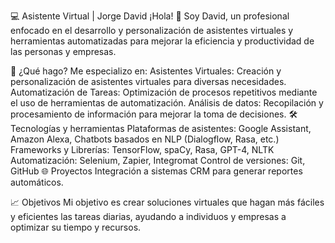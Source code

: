 💻 Asistente Virtual | Jorge David
¡Hola! 👋 Soy David, un profesional enfocado en el desarrollo y personalización de asistentes virtuales y herramientas automatizadas para mejorar la eficiencia y productividad de las personas y empresas.

🚀 ¿Qué hago?
Me especializo en:
Asistentes Virtuales: Creación y personalización de asistentes virtuales para diversas necesidades.
Automatización de Tareas: Optimización de procesos repetitivos mediante el uso de herramientas de automatización.
Análisis de datos: Recopilación y procesamiento de información para mejorar la toma de decisiones.
🛠️ Tecnologías y herramientas
Plataformas de asistentes: Google Assistant, Amazon Alexa, Chatbots basados en NLP (Dialogflow, Rasa, etc.)
Frameworks y Librerías: TensorFlow, spaCy, Rasa, GPT-4, NLTK
Automatización: Selenium, Zapier, Integromat
Control de versiones: Git, GitHub
🌐 Proyectos
Integración a sistemas CRM para generar reportes automáticos.

📈 Objetivos
Mi objetivo es crear soluciones virtuales que hagan más fáciles y eficientes las tareas diarias, ayudando a individuos y empresas a optimizar su tiempo y recursos.

<!---
JDavid7477/JDavid7477 is a ✨ special ✨ repository because its `README.md` (this file) appears on your GitHub profile.
You can click the Preview link to take a look at your changes.
--->
